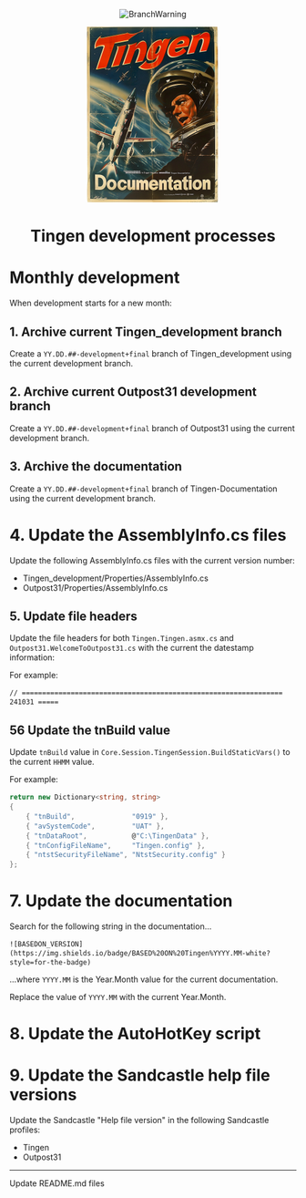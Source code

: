 <!-- u241104 -->

<div align="center">

  ![BranchWarning](https://img.shields.io/badge/WORK%20IN%20PROGRESS-yellow?style=for-the-badge)

  ![logo](../../.github/Images/Logos/TingenDocumentation-232x308.png)

  <h1>
    Tingen development processes
  </h1>

</div>

# Monthly development

When development starts for a new month:

## 1. Archive current Tingen_development branch

Create a `YY.DD.##-development+final` branch of Tingen_development using the current development branch.

## 2. Archive current Outpost31 development branch

Create a `YY.DD.##-development+final` branch of Outpost31 using the current development branch.

## 3. Archive the documentation

Create a `YY.DD.##-development+final` branch of Tingen-Documentation using the current development branch.

# 4. Update the AssemblyInfo.cs files

Update the following AssemblyInfo.cs files with the current version number:

- Tingen_development/Properties/AssemblyInfo.cs
- Outpost31/Properties/AssemblyInfo.cs

## 5. Update file headers

Update the file headers for both `Tingen.Tingen.asmx.cs` and `Outpost31.WelcomeToOutpost31.cs` with the current the datestamp information:

For example:

```text
// ================================================================ 241031 =====
```

## 56 Update the tnBuild value

Update `tnBuild` value in `Core.Session.TingenSession.BuildStaticVars()` to the current `HHMM` value.

For example:

```csharp
return new Dictionary<string, string>
{
    { "tnBuild",              "0919" },
    { "avSystemCode",         "UAT" },
    { "tnDataRoot",           @"C:\TingenData" },
    { "tnConfigFileName",     "Tingen.config" },
    { "ntstSecurityFileName", "NtstSecurity.config" }
};
```

# 7. Update the documentation

Search for the following string in the documentation...

```
![BASEDON_VERSION](https://img.shields.io/badge/BASED%20ON%20Tingen%YYYY.MM-white?style=for-the-badge)
```

...where `YYYY.MM` is the Year.Month value for the current documentation.

Replace the value of `YYYY.MM` with the current Year.Month.

# 8. Update the AutoHotKey script

# 9. Update the Sandcastle help file versions

Update the Sandcastle "Help file version" in the following Sandcastle profiles:

- Tingen
- Outpost31

***

Update README.md files